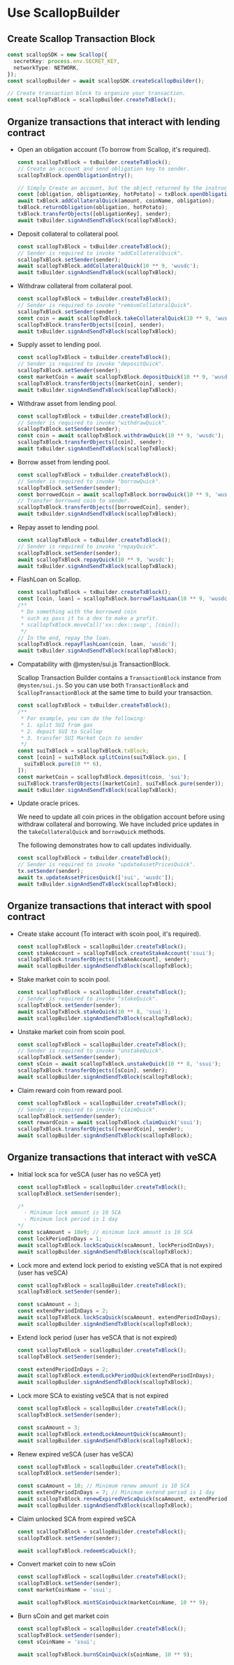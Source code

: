# Use ScallopBuilder

## Create Scallop Transaction Block

```typescript
const scallopSDK = new Scallop({
  secretKey: process.env.SECRET_KEY,
  networkType: NETWORK,
});
const scallopBuilder = await scallopSDK.createScallopBuilder();

// Create transaction block to organize your transaction.
const scallopTxBlock = scallopBuilder.createTxBlock();
```

## Organize transactions that interact with lending contract

- Open an obligation account (To borrow from Scallop, it's required).

  ```typescript
  const scallopTxBlock = txBuilder.createTxBlock();
  // Create an account and send obligation key to sender.
  scallopTxBlock.openObligationEntry();

  // Simply Create an account, but the object returned by the instruction needs to be processed.
  const [obligation, obligationKey, hotPotato] = txBlock.openObligation();
  await txBlock.addCollateralQuick(amount, coinName, obligation);
  txBlock.returnObligation(obligation, hotPotato);
  txBlock.transferObjects([obligationKey], sender);
  await txBuilder.signAndSendTxBlock(scallopTxBlock);
  ```

- Deposit collateral to collateral pool.

  ```typescript
  const scallopTxBlock = txBuilder.createTxBlock();
  // Sender is required to invoke "addCollateralQuick".
  scallopTxBlock.setSender(sender);
  await scallopTxBlock.addCollateralQuick(10 ** 9, 'wusdc');
  await txBuilder.signAndSendTxBlock(scallopTxBlock);
  ```

- Withdraw collateral from collateral pool.

  ```typescript
  const scallopTxBlock = txBuilder.createTxBlock();
  // Sender is required to invoke "removeCollateralQuick".
  scallopTxBlock.setSender(sender);
  const coin = await scallopTxBlock.takeCollateralQuick(10 ** 9, 'wusdc');
  scallopTxBlock.transferObjects([coin], sender);
  await txBuilder.signAndSendTxBlock(scallopTxBlock);
  ```

- Supply asset to lending pool.

  ```typescript
  const scallopTxBlock = txBuilder.createTxBlock();
  // Sender is required to invoke "depositQuick".
  scallopTxBlock.setSender(sender);
  const marketCoin = await scallopTxBlock.depositQuick(10 ** 9, 'wusdc');
  scallopTxBlock.transferObjects([marketCoin], sender);
  await txBuilder.signAndSendTxBlock(scallopTxBlock);
  ```

- Withdraw asset from lending pool.

  ```typescript
  const scallopTxBlock = txBuilder.createTxBlock();
  // Sender is required to invoke "withdrawQuick".
  scallopTxBlock.setSender(sender);
  const coin = await scallopTxBlock.withdrawQuick(10 ** 9, 'wusdc');
  scallopTxBlock.transferObjects([coin], sender);
  await txBuilder.signAndSendTxBlock(scallopTxBlock);
  ```

- Borrow asset from lending pool.

  ```typescript
  const scallopTxBlock = txBuilder.createTxBlock();
  // Sender is required to invoke "borrowQuick".
  scallopTxBlock.setSender(sender);
  const borrowedCoin = await scallopTxBlock.borrowQuick(10 ** 9, 'wusdc');
  // Transfer borrowed coin to sender.
  scallopTxBlock.transferObjects([borrowedCoin], sender);
  await txBuilder.signAndSendTxBlock(scallopTxBlock);
  ```

- Repay asset to lending pool.

  ```typescript
  const scallopTxBlock = txBuilder.createTxBlock();
  // Sender is required to invoke "repayQuick".
  scallopTxBlock.setSender(sender);
  await scallopTxBlock.repayQuick(10 ** 9, 'wusdc');
  await txBuilder.signAndSendTxBlock(scallopTxBlock);
  ```

- FlashLoan on Scallop.

  ```typescript
  const scallopTxBlock = txBuilder.createTxBlock();
  const [coin, loan] = scallopTxBlock.borrowFlashLoan(10 ** 9, 'wusdc');
  /**
   * Do something with the borrowed coin
   * such as pass it to a dex to make a profit.
   * scallopTxBlock.moveCall('xx::dex::swap', [coin]);
   */
  // In the end, repay the loan.
  scallopTxBlock.repayFlashLoan(coin, loan, 'wusdc');
  await txBuilder.signAndSendTxBlock(scallopTxBlock);
  ```

- Compatability with @mysten/sui.js TransactionBlock.

  Scallop Transaction Builder contains a `TransactionBlock` instance from `@mysten/sui.js`.
  So you can use both `TransactionBlock` and `ScallopTransactionBlock` at the same time to build your transaction.

  ```typescript
  const scallopTxBlock = txBuilder.createTxBlock();
  /**
   * For example, you can do the following:
   * 1. split SUI from gas
   * 2. depoit SUI to Scallop
   * 3. transfer SUI Market Coin to sender
   */
  const suiTxBlock = scallopTxBlock.txBlock;
  const [coin] = suiTxBlock.splitCoins(suiTxBlock.gas, [
    suiTxBlock.pure(10 ** 6),
  ]);
  const marketCoin = scallopTxBlock.deposit(coin, 'sui');
  suiTxBlock.transferObjects([marketCoin], suiTxBlock.pure(sender));
  await txBuilder.signAndSendTxBlock(scallopTxBlock);
  ```

- Update oracle prices.

  We need to update all coin prices in the obligation account before using withdraw collateral and borrowing. We have included price updates in the `takeCollateralQuick` and `borrowQuick` methods.

  The following demonstrates how to call updates individually.

  ```typescript
  const scallopTxBlock = txBuilder.createTxBlock();
  // Sender is required to invoke "updateAssetPricesQuick".
  tx.setSender(sender);
  await tx.updateAssetPricesQuick(['sui', 'wusdc']);
  await txBuilder.signAndSendTxBlock(scallopTxBlock);
  ```

## Organize transactions that interact with spool contract

- Create stake account (To interact with scoin pool, it's required).

  ```typescript
  const scallopTxBlock = scallopBuilder.createTxBlock();
  const stakeAccount = scallopTxBlock.createStakeAccount('ssui');
  scallopTxBlock.transferObjects([stakeAccount], sender);
  await scallopBuilder.signAndSendTxBlock(scallopTxBlock);
  ```

- Stake market coin to scoin pool.

  ```typescript
  const scallopTxBlock = scallopBuilder.createTxBlock();
  // Sender is required to invoke "stakeQuick".
  scallopTxBlock.setSender(sender);
  await scallopTxBlock.stakeQuick(10 ** 8, 'ssui');
  await scallopBuilder.signAndSendTxBlock(scallopTxBlock);
  ```

- Unstake market coin from scoin pool.

  ```typescript
  const scallopTxBlock = scallopBuilder.createTxBlock();
  // Sender is required to invoke "unstakeQuick".
  scallopTxBlock.setSender(sender);
  const sCoin = await scallopTxBlock.unstakeQuick(10 ** 8, 'ssui');
  scallopTxBlock.transferObjects([sCoin], sender);
  await scallopBuilder.signAndSendTxBlock(scallopTxBlock);
  ```

- Claim reward coin from reward pool.

  ```typescript
  const scallopTxBlock = scallopBuilder.createTxBlock();
  // Sender is required to invoke "claimQuick".
  scallopTxBlock.setSender(sender);
  const rewardCoin = await scallopTxBlock.claimQuick('ssui');
  scallopTxBlock.transferObjects([rewardCoin], sender);
  await scallopBuilder.signAndSendTxBlock(scallopTxBlock);
  ```

## Organize transactions that interact with veSCA

- Initial lock sca for veSCA (user has no veSCA yet)

  ```typescript
  const scallopTxBlock = scallopBuilder.createTxBlock();
  scallopTxBlock.setSender(sender);

  /*
    - Minimum lock amount is 10 SCA
    - Minimum lock period is 1 day
  */
  const scaAmount = 10e9; // minimum lock amount is 10 SCA
  const lockPeriodInDays = 1;
  await scallopTxBlock.lockScaQuick(scaAmount, lockPeriodInDays);
  await scallopBuilder.signAndSendTxBlock(scallopTxBlock);
  ```

- Lock more and extend lock period to existing veSCA that is not expired (user has veSCA)

  ```typescript
  const scallopTxBlock = scallopBuilder.createTxBlock();
  scallopTxBlock.setSender(sender);

  const scaAmount = 3;
  const extendPeriodInDays = 2;
  await scallopTxBlock.lockScaQuick(scaAmount, extendPeriodInDays);
  await scallopBuilder.signAndSendTxBlock(scallopTxBlock);
  ```

- Extend lock period (user has veSCA that is not expired)

  ```typescript
  const scallopTxBlock = scallopBuilder.createTxBlock();
  scallopTxBlock.setSender(sender);

  const extendPeriodInDays = 2;
  await scallopTxBlock.extendLockPeriodQuick(extendPeriodInDays);
  await scallopBuilder.signAndSendTxBlock(scallopTxBlock);
  ```

- Lock more SCA to existing veSCA that is not expired

  ```typescript
  const scallopTxBlock = scallopBuilder.createTxBlock();
  scallopTxBlock.setSender(sender);

  const scaAmount = 3;
  await scallopTxBlock.extendLockAmountQuick(scaAmount);
  await scallopBuilder.signAndSendTxBlock(scallopTxBlock);
  ```

- Renew expired veSCA (user has veSCA)

  ```typescript
  const scallopTxBlock = scallopBuilder.createTxBlock();
  scallopTxBlock.setSender(sender);

  const scaAmount = 10; // Minimum renew amount is 10 SCA
  const extendPeriodInDays = 7; // Minimum extend period is 1 day
  await scallopTxBlock.renewExpiredVeScaQuick(scaAmount, extendPeriodInDays);
  await scallopBuilder.signAndSendTxBlock(scallopTxBlock);
  ```

- Claim unlocked SCA from expired veSCA

  ```typescript
  const scallopTxBlock = scallopBuilder.createTxBlock();
  scallopTxBlock.setSender(sender);

  await scallopTxBlock.redeemScaQuick();
  ```

- Convert market coin to new sCoin

  ```typescript
  const scallopTxBlock = scallopBuilder.createTxBlock();
  scallopTxBlock.setSender(sender);
  const marketCoinName = 'ssui';

  await scallopTxBlock.mintSCoinQuick(marketCoinName, 10 ** 9);
  ```

- Burn sCoin and get market coin

  ```typescript
  const scallopTxBlock = scallopBuilder.createTxBlock();
  scallopTxBlock.setSender(sender);
  const sCoinName = 'ssui';

  await scallopTxBlock.burnSCoinQuick(sCoinName, 10 ** 9);
  ```
